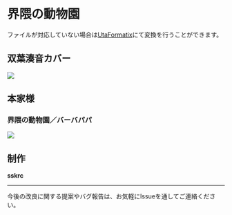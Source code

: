 # 界隈の動物園

ファイルが対応していない場合は[UtaFormatix](https://sdercolin.github.io/utaformatix3/)にて変換を行うことができます。



## 双葉湊音カバー
[![](https://img.youtube.com/vi/tTRyBJ5mIUo/0.jpg)](https://www.youtube.com/watch?v=tTRyBJ5mIUo)


## 本家様

### 界隈の動物園／バーバパパ

[![](https://img.youtube.com/vi/_oQ4wb0NbcQ/0.jpg)](https://www.youtube.com/watch?v=_oQ4wb0NbcQ)


## 制作
**sskrc**

---

今後の改良に関する提案やバグ報告は、お気軽にIssueを通してご連絡ください。

